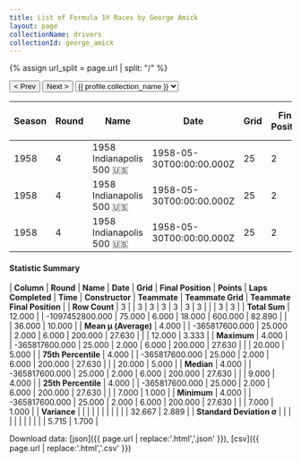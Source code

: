 ```yaml
---
title: List of Formula 1® Races by George Amick
layout: page
collectionName: drivers
collectionId: george_amick
---
```


{% assign url_split = page.url | split: "/" %}
<div id="collection-navigation">
<button onclick="selector.options[selector.selectedIndex-1].value && (window.location = selector.options[selector.selectedIndex-1].value);">&lt; Prev</button>
<button onclick="selector.options[selector.selectedIndex+1].value && (window.location = selector.options[selector.selectedIndex+1].value);">Next &gt;</button>
<select id="selector" onchange="this.options[this.selectedIndex].value && (window.location = this.options[this.selectedIndex].value);">
  {% for collectionId in site.data[page.collectionName].refs %}
    {% if collectionId == page.collectionId %}
      {% assign selected = "selected" %}
    {% else %}
      {% assign selected = "" %}
    {% endif %}
    {% assign profile = site.data[page.collectionName][collectionId].profile %}
    <option value="/f1/{{ page.collectionName }}/{{ collectionId }}/{{ url_split[4] }}" {{ selected }}>{{ profile.collection_name }}</option>
  {% endfor %}
</select>
</div>

| Season | Round | Name | Date | Grid | Final Position | Points | Laps Completed | Time | Constructor | Teammate | Teammate Grid | Teammate Final Position |
|--|--|--|--|--|--|--|--|--|--|--|--|--|
| 1958 | 4 | 1958 Indianapolis 500 🇺🇸 | 1958-05-30T00:00:00.000Z | 25 | 2 | 6.0 | 200 | +27.63 | Epperly 🇺🇸 | [Jimmy Bryan 🇺🇸](/f1/drivers/bryan) | 7 | 1 |
| 1958 | 4 | 1958 Indianapolis 500 🇺🇸 | 1958-05-30T00:00:00.000Z | 25 | 2 | 6.0 | 200 | +27.63 | Epperly 🇺🇸 | [Tony Bettenhausen 🇺🇸](/f1/drivers/bettenhausen) | 9 | 4 |
| 1958 | 4 | 1958 Indianapolis 500 🇺🇸 | 1958-05-30T00:00:00.000Z | 25 | 2 | 6.0 | 200 | +27.63 | Epperly 🇺🇸 | [Jim Rathmann 🇺🇸](/f1/drivers/rathmann) | 20 | 5 |

#### Statistic Summary

| **Column** | **Round** | **Name** | **Date** | **Grid** | **Final Position** | **Points** | **Laps Completed** | **Time** | **Constructor** | **Teammate** | **Teammate Grid** | **Teammate Final Position** |
| **Row Count** | 3 |  | 3 | 3 | 3 | 3 | 3 | 3 |  |  | 3 | 3 |
| **Total Sum** | 12.000 |  | -1097452800.000 | 75.000 | 6.000 | 18.000 | 600.000 | 82.890 |  |  | 36.000 | 10.000 |
| **Mean μ (Average)** | 4.000 |  | -365817600.000 | 25.000 | 2.000 | 6.000 | 200.000 | 27.630 |  |  | 12.000 | 3.333 |
| **Maximum** | 4.000 |  | -365817600.000 | 25.000 | 2.000 | 6.000 | 200.000 | 27.630 |  |  | 20.000 | 5.000 |
| **75th Percentile** | 4.000 |  | -365817600.000 | 25.000 | 2.000 | 6.000 | 200.000 | 27.630 |  |  | 20.000 | 5.000 |
| **Median** | 4.000 |  | -365817600.000 | 25.000 | 2.000 | 6.000 | 200.000 | 27.630 |  |  | 9.000 | 4.000 |
| **25th Percentile** | 4.000 |  | -365817600.000 | 25.000 | 2.000 | 6.000 | 200.000 | 27.630 |  |  | 7.000 | 1.000 |
| **Minimum** | 4.000 |  | -365817600.000 | 25.000 | 2.000 | 6.000 | 200.000 | 27.630 |  |  | 7.000 | 1.000 |
| **Variance** |  |  |  |  |  |  |  |  |  |  | 32.667 | 2.889 |
| **Standard Deviation σ** |  |  |  |  |  |  |  |  |  |  | 5.715 | 1.700 |

Download data: [json]({{ page.url | replace:'.html','.json' }}), [csv]({{ page.url | replace:'.html','.csv' }})
